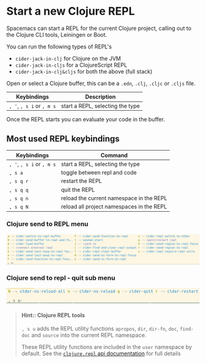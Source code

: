 # Start a new Clojure REPL

Spacemacs can start a REPL for the current Clojure project, calling out to the Clojure CLI tools, Leiningen or Boot.

You can run the following types of REPL's
* `cider-jack-in-clj` for Clojure on the JVM
* `cider-jack-in-cljs` for a ClojureScript REPL
* `cider-jack-in-clj&cljs` for both the above (full stack)

Open or select a Clojure buffer, this can be a `.edn`, `.clj`, `.cljc` or `.cljs` file.

| Keybindings               | Description                      |
|---------------------------|----------------------------------|
| `, '`, `, s i` or `, m s` | start a REPL, selecting the type |

Once the REPL starts you can evaluate your code in the buffer.


## Most used REPL keybindings

| Keybindings               | Command                                   |
|---------------------------|-------------------------------------------|
| `, '`, `, s i` or `, m s` | start a REPL, selecting the type          |
| `, s a`                   | toggle between repl and code              |
| `, s q r`                 | restart the REPL                          |
| `, s q q`                 | quit the REPL                             |
| `, s q n`                 | reload the current namespace in the REPL  |
| `, s q N`                 | reload all project namespaces in the REPL |


### Clojure send to REPL menu

![Spacemacs Clojure REPL send to menu](/images/spacemacs-clojure-repl-send-to-menu.png)

### Clojure send to repl - quit sub menu

![Spacemacs Clojure REPL send to menu](/images/spacemacs-clojure-repl-send-to-menu-quit.png)

> #### Hint:: Clojure REPL tools
> `, s u` adds the REPL utility functions
> `apropos`, `dir`, `dir-fn`, `doc`, `find-doc` and `source` into the current REPL namespace.
>
> These REPL utility functions are included in the `user` namespace by default.
> See the [`clojure.repl` api documentation](https://clojure.github.io/clojure/clojure.repl-api.html) for full details
